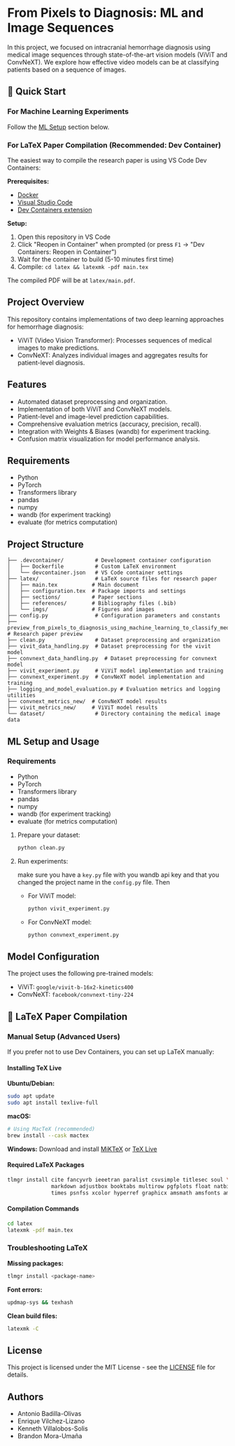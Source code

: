 # From Pixels to Diagnosis: ML and Image Sequences

In this project, we focused on intracranial hemorrhage diagnosis using medical image sequences through state-of-the-art vision models (ViViT and ConvNeXT). We explore how effective video models can be at classifying patients based on a sequence of images.

## 🚀 Quick Start

### For Machine Learning Experiments
Follow the [ML Setup](#ml-setup-and-usage) section below.

### For LaTeX Paper Compilation (Recommended: Dev Container)
The easiest way to compile the research paper is using VS Code Dev Containers:

**Prerequisites:**
- [Docker](https://docs.docker.com/get-docker/)
- [Visual Studio Code](https://code.visualstudio.com/)
- [Dev Containers extension](https://marketplace.visualstudio.com/items?itemName=ms-vscode-remote.remote-containers)

**Setup:**
1. Open this repository in VS Code
2. Click "Reopen in Container" when prompted (or press `F1` → "Dev Containers: Reopen in Container")
3. Wait for the container to build (5-10 minutes first time)
4. Compile: `cd latex && latexmk -pdf main.tex`

The compiled PDF will be at `latex/main.pdf`.

## Project Overview

This repository contains implementations of two deep learning approaches for hemorrhage diagnosis:

- ViViT (Video Vision Transformer): Processes sequences of medical images to make predictions.
- ConvNeXT: Analyzes individual images and aggregates results for patient-level diagnosis.

## Features

- Automated dataset preprocessing and organization.
- Implementation of both ViViT and ConvNeXT models.
- Patient-level and image-level prediction capabilities.
- Comprehensive evaluation metrics (accuracy, precision, recall).
- Integration with Weights & Biases (wandb) for experiment tracking.
- Confusion matrix visualization for model performance analysis.

## Requirements

- Python
- PyTorch
- Transformers library
- pandas
- numpy
- wandb (for experiment tracking)
- evaluate (for metrics computation)

## Project Structure

```
├── .devcontainer/          # Development container configuration
│   ├── Dockerfile          # Custom LaTeX environment
│   └── devcontainer.json   # VS Code container settings
├── latex/                  # LaTeX source files for research paper
│   ├── main.tex           # Main document
│   ├── configuration.tex  # Package imports and settings
│   ├── sections/          # Paper sections
│   ├── references/        # Bibliography files (.bib)
│   └── imgs/              # Figures and images
├── config.py               # Configuration parameters and constants
├── preview_from_pixels_to_diagnosis_using_machine_learning_to_classify_medical_image_sequences.pdf  # Research paper preview
├── clean.py                # Dataset preprocessing and organization
├── vivit_data_handling.py  # Dataset preprocessing for the vivit model
├── convnext_data_handling.py  # Dataset preprocessing for convnext model
├── vivit_experiment.py     # ViViT model implementation and training
├── convnext_experiment.py  # ConvNeXT model implementation and training
├── logging_and_model_evaluation.py # Evaluation metrics and logging utilities
├── convnext_metrics_new/  # ConvNeXT model results
├── vivit_metrics_new/     # ViViT model results
└── dataset/                # Directory containing the medical image data
```

## ML Setup and Usage

### Requirements

- Python
- PyTorch
- Transformers library
- pandas
- numpy
- wandb (for experiment tracking)
- evaluate (for metrics computation)

1. Prepare your dataset:
   ```python
   python clean.py
   ```

2. Run experiments:


   make sure you have a `key.py` file with you wandb api key and that you changed the project name in the `config.py` file. Then
   - For ViViT model:
     ```python
     python vivit_experiment.py
     ```
   - For ConvNeXT model:
     ```python
     python convnext_experiment.py
     ```

## Model Configuration

The project uses the following pre-trained models:
- ViViT: `google/vivit-b-16x2-kinetics400`
- ConvNeXT: `facebook/convnext-tiny-224`

## 📝 LaTeX Paper Compilation

### Manual Setup (Advanced Users)

If you prefer not to use Dev Containers, you can set up LaTeX manually:

#### Installing TeX Live

**Ubuntu/Debian:**
```bash
sudo apt update
sudo apt install texlive-full
```

**macOS:**
```bash
# Using MacTeX (recommended)
brew install --cask mactex
```

**Windows:**
Download and install [MiKTeX](https://miktex.org/) or [TeX Live](https://www.tug.org/texlive/)

#### Required LaTeX Packages

```bash
tlmgr install cite fancyvrb ieeetran paralist csvsimple titlesec soul \
              markdown adjustbox booktabs multirow pgfplots float natbib \
              times psnfss xcolor hyperref graphicx amsmath amsfonts amssymb
```

#### Compilation Commands

```bash
cd latex
latexmk -pdf main.tex
```

### Troubleshooting LaTeX

**Missing packages:**
```bash
tlmgr install <package-name>
```

**Font errors:**
```bash
updmap-sys && texhash
```

**Clean build files:**
```bash
latexmk -C
```


## License

This project is licensed under the MIT License - see the [LICENSE](LICENSE) file for details.

## Authors
- Antonio Badilla-Olivas
- Enrique Vilchez-Lizano
- Kenneth Villalobos-Solis
- Brandon Mora-Umaña

